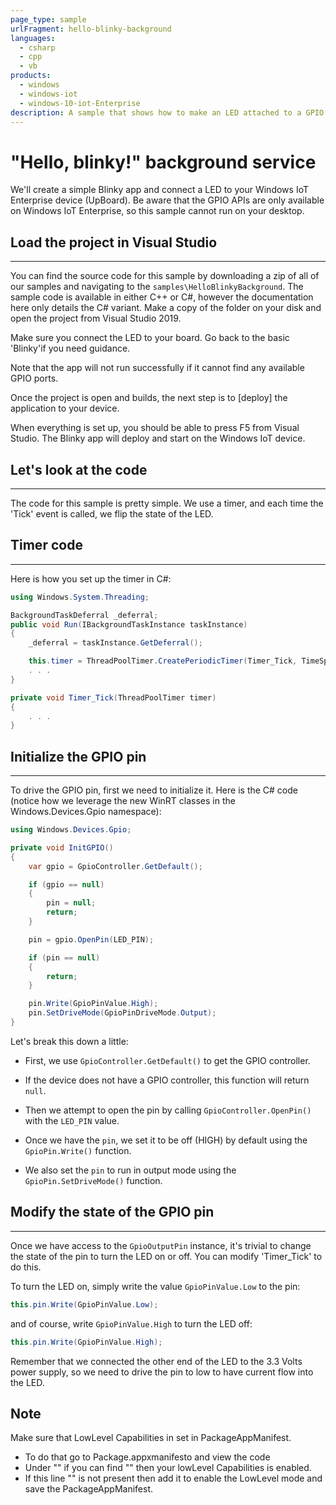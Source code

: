 ```yaml
---
page_type: sample
urlFragment: hello-blinky-background
languages: 
  - csharp
  - cpp
  - vb
products:
  - windows
  - windows-iot
  - windows-10-iot-Enterprise
description: A sample that shows how to make an LED attached to a GPIO pin blink on and off from a background service for Windows 10 IoT Enterprise.
---
```


# "Hello, blinky!" background service

We'll create a simple Blinky app and connect a LED to your Windows IoT Enterprise device (UpBoard).  Be aware that the GPIO APIs are
only available on Windows IoT Enterprise, so this sample cannot run on your desktop.

## Load the project in Visual Studio
___

You can find the source code for this sample by downloading a zip of all of our samples and navigating to the `samples\HelloBlinkyBackground`.  The sample code is available in either C++ or C#, however the documentation here only details the C# variant. Make a copy of the folder on your disk and open the project from Visual Studio 2019.

Make sure you connect the LED to your board. Go back to the basic 'Blinky'if you need guidance.

Note that the app will not run successfully if it cannot find any available GPIO ports.

Once the project is open and builds, the next step is to [deploy] the application to your device.

When everything is set up, you should be able to press F5 from Visual Studio.  The Blinky app will deploy and start on the Windows IoT device.

## Let's look at the code
___
The code for this sample is pretty simple. We use a timer, and each time the 'Tick' event is called, we flip the state of the LED.


## Timer code
___
Here is how you set up the timer in C#:
```csharp
using Windows.System.Threading;

BackgroundTaskDeferral _deferral;
public void Run(IBackgroundTaskInstance taskInstance)
{
    _deferral = taskInstance.GetDeferral();

    this.timer = ThreadPoolTimer.CreatePeriodicTimer(Timer_Tick, TimeSpan.FromMilliseconds(500));
    . . .
}

private void Timer_Tick(ThreadPoolTimer timer)
{
    . . .
}
```


## Initialize the GPIO pin
___
To drive the GPIO pin, first we need to initialize it. Here is the C# code (notice how we leverage the new WinRT classes in the Windows.Devices.Gpio namespace):

```csharp
using Windows.Devices.Gpio;

private void InitGPIO()
{
    var gpio = GpioController.GetDefault();

    if (gpio == null)
    {
        pin = null;
        return;
    }

    pin = gpio.OpenPin(LED_PIN);

    if (pin == null)
    {
        return;
    }

    pin.Write(GpioPinValue.High);
    pin.SetDriveMode(GpioPinDriveMode.Output);
}
```

Let's break this down a little:

* First, we use `GpioController.GetDefault()` to get the GPIO controller.

* If the device does not have a GPIO controller, this function will return `null`.

* Then we attempt to open the pin by calling `GpioController.OpenPin()` with the `LED_PIN` value.

* Once we have the `pin`, we set it to be off (HIGH) by default using the `GpioPin.Write()` function.

* We also set the `pin` to run in output mode using the `GpioPin.SetDriveMode()` function.


## Modify the state of the GPIO pin
___
Once we have access to the `GpioOutputPin` instance, it's trivial to change the state of the pin to turn the LED on or off.  You can modify 'Timer_Tick' to do this.

To turn the LED on, simply write the value `GpioPinValue.Low` to the pin:

```csharp
this.pin.Write(GpioPinValue.Low);
```

and of course, write `GpioPinValue.High` to turn the LED off:

```csharp
this.pin.Write(GpioPinValue.High);
```

Remember that we connected the other end of the LED to the 3.3 Volts power supply, so we need to drive the pin to low to have current flow into the LED.

## Note

Make sure that LowLevel Capabilities in set in PackageAppManifest.
* To do that go to Package.appxmanifesto and view the code
* Under "<Capabilities>" if you can find "<DeviceCapability Name="lowLevel"/>" then your lowLevel Capabilities is enabled.
* If this line "<DeviceCapability Name="lowLevel"/>" is not present then add it to enable the LowLevel mode and save the PackageAppManifest.
